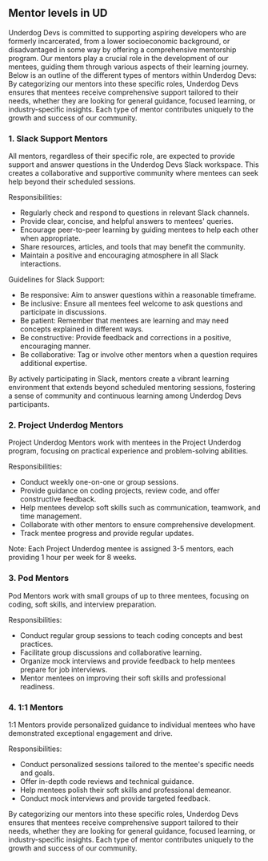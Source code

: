 ## Mentor levels in UD

Underdog Devs is committed to supporting aspiring developers who are formerly incarcerated, from a lower socioeconomic background, or disadvantaged in some way by offering a comprehensive mentorship program. Our mentors play a crucial role in the development of our mentees, guiding them through various aspects of their learning journey. Below is an outline of the different types of mentors within Underdog Devs:
By categorizing our mentors into these specific roles, Underdog Devs ensures that mentees receive comprehensive support tailored to their needs, whether they are looking for general guidance, focused learning, or industry-specific insights. Each type of mentor contributes uniquely to the growth and success of our community.


### 1. Slack Support Mentors

All mentors, regardless of their specific role, are expected to provide support and answer questions in the Underdog Devs Slack workspace. This creates a collaborative and supportive community where mentees can seek help beyond their scheduled sessions.

Responsibilities:

* Regularly check and respond to questions in relevant Slack channels.
* Provide clear, concise, and helpful answers to mentees' queries.
* Encourage peer-to-peer learning by guiding mentees to help each other when appropriate.
* Share resources, articles, and tools that may benefit the community.
* Maintain a positive and encouraging atmosphere in all Slack interactions.

Guidelines for Slack Support:

* Be responsive: Aim to answer questions within a reasonable timeframe.
* Be inclusive: Ensure all mentees feel welcome to ask questions and participate in discussions.
* Be patient: Remember that mentees are learning and may need concepts explained in different ways.
* Be constructive: Provide feedback and corrections in a positive, encouraging manner.
* Be collaborative: Tag or involve other mentors when a question requires additional expertise.

By actively participating in Slack, mentors create a vibrant learning environment that extends beyond scheduled mentoring sessions, fostering a sense of community and continuous learning among Underdog Devs participants.

### 2. Project Underdog Mentors

Project Underdog Mentors work with mentees in the Project Underdog program, focusing on practical experience and problem-solving abilities.

Responsibilities:

* Conduct weekly one-on-one or group sessions.
* Provide guidance on coding projects, review code, and offer constructive feedback.
* Help mentees develop soft skills such as communication, teamwork, and time management.
* Collaborate with other mentors to ensure comprehensive development.
* Track mentee progress and provide regular updates.

Note: Each Project Underdog mentee is assigned 3-5 mentors, each providing 1 hour per week for 8 weeks.

### 3. Pod Mentors

Pod Mentors work with small groups of up to three mentees, focusing on coding, soft skills, and interview preparation.

Responsibilities:

* Conduct regular group sessions to teach coding concepts and best practices.
* Facilitate group discussions and collaborative learning.
* Organize mock interviews and provide feedback to help mentees prepare for job interviews.
* Mentor mentees on improving their soft skills and professional readiness.

### 4. 1:1 Mentors

1:1 Mentors provide personalized guidance to individual mentees who have demonstrated exceptional engagement and drive.

Responsibilities:

* Conduct personalized sessions tailored to the mentee's specific needs and goals.
* Offer in-depth code reviews and technical guidance.
* Help mentees polish their soft skills and professional demeanor.
* Conduct mock interviews and provide targeted feedback.

By categorizing our mentors into these specific roles, Underdog Devs ensures that mentees receive comprehensive support tailored to their needs, whether they are looking for general guidance, focused learning, or industry-specific insights. Each type of mentor contributes uniquely to the growth and success of our community.
